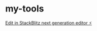 # my-tools

[Edit in StackBlitz next generation editor ⚡️](https://stackblitz.com/~/github.com/surenganne/my-tools)